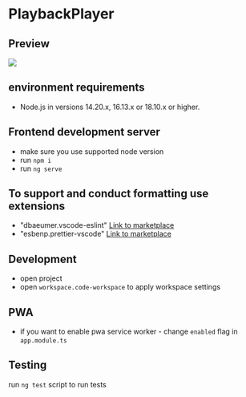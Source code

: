 # PlaybackPlayer

## Preview
![](https://github.com/dmmishchenko/playback-player/blob/master/preview/preview.gif)

## environment requirements

- Node.js in versions 14.20.x, 16.13.x or 18.10.x or higher.

## Frontend development server

- make sure you use supported node version
- run `npm i`
- run `ng serve`

## To support and conduct formatting use extensions

- "dbaeumer.vscode-eslint" [Link to marketplace](https://marketplace.visualstudio.com/items?itemName=dbaeumer.vscode-eslint)
- "esbenp.prettier-vscode" [Link to marketplace](https://marketplace.visualstudio.com/items?itemName=esbenp.prettier-vscode)

## Development

- open project
- open `workspace.code-workspace` to apply workspace settings

## PWA
- if you want to enable pwa service worker - change `enabled` flag in `app.module.ts`


## Testing

run `ng test` script to run tests
